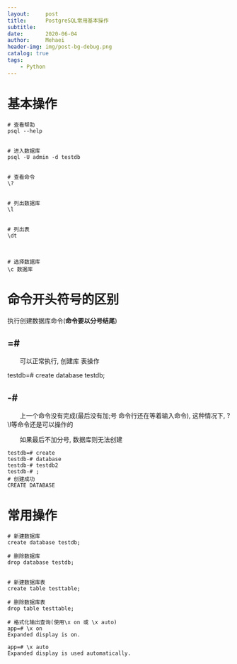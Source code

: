 ```yaml
---
layout:     post
title:      PostgreSQL常用基本操作
subtitle:   
date:       2020-06-04
author:     Mehaei
header-img: img/post-bg-debug.png
catalog: true
tags:
    - Python
---
```

# 基本操作

```
# 查看帮助
psql --help


# 进入数据库
psql -U admin -d testdb


# 查看命令
\?


# 列出数据库
\l


# 列出表
\dt



# 选择数据库
\c 数据库
```

# 命令开头符号的区别

执行创建数据库命令(**命令要以分号结尾**)

## **=#**

　　可以正常执行, 创建库 表操作

 

testdb=# create database testdb;

 

 

## **-#**

　　上一个命令没有完成(最后没有加;号 命令行还在等着输入命令), 这种情况下, \? \l等命令还是可以操作的

　　如果最后不加分号, 数据库则无法创建

```
testdb=# create
testdb-# database
testdb-# testdb2
testdb-# ;
# 创建成功
CREATE DATABASE
```

# 常用操作

```
# 新建数据库
create database testdb;

# 删除数据库
drop database testdb;


# 新建数据库表
create table testtable;

# 删除数据库表
drop table testtable;

# 格式化输出查询(使用\x on 或 \x auto)
app=# \x on
Expanded display is on.

app=# \x auto
Expanded display is used automatically.
```

